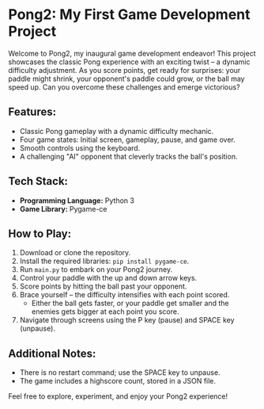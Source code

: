 # Pong2: My First Game Development Project

Welcome to Pong2, my inaugural game development endeavor! This project showcases the classic Pong experience with an exciting twist – a dynamic difficulty adjustment. As you score points, get ready for surprises: your paddle might shrink, your opponent's paddle could grow, or the ball may speed up. Can you overcome these challenges and emerge victorious?

## Features:

- Classic Pong gameplay with a dynamic difficulty mechanic.
- Four game states: Initial screen, gameplay, pause, and game over.
- Smooth controls using the keyboard.
- A challenging "AI" opponent that cleverly tracks the ball's position.

## Tech Stack:

- **Programming Language:** Python 3
- **Game Library:** Pygame-ce

## How to Play:

1. Download or clone the repository.
2. Install the required libraries: `pip install pygame-ce`.
3. Run `main.py` to embark on your Pong2 journey.
4. Control your paddle with the up and down arrow keys.
5. Score points by hitting the ball past your opponent.
6. Brace yourself – the difficulty intensifies with each point scored.
   - Either the ball gets faster, or your paddle get smaller and the enemies gets bigger at each point you score.
8. Navigate through screens using the P key (pause) and SPACE key (unpause).

## Additional Notes:

- There is no restart command; use the SPACE key to unpause.
- The game includes a highscore count, stored in a JSON file.

Feel free to explore, experiment, and enjoy your Pong2 experience!

